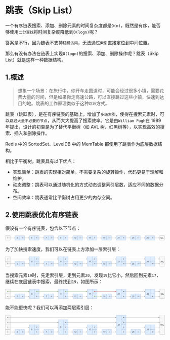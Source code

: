# 跳表（Skip List）

一个有序链表搜索、添加、删除元素的时间复杂度都是`O(n)`，既然是有序，能否够使用`二分查找`将时间复杂度降低到`O(logn)`呢？

答案是不行，因为链表不支持`随机访问`，无法通过`索引`直接定位到中间位置。

那么有没有办法在链表上实现`O(logn)`的搜索、添加、删除操作呢？跳表（Skip List）就是这样一种数据结构。

## 1.概述

> 想象一个场景：在旅行中，你开车走国道时，可能会经过很多小镇，需要花费大量的时间，但是如果你走高速公路，可以直接跳过这些小镇，快速到达目的地。跳表的工作原理类似于这种`跳跃`方式。

跳表（跳跃表），是在有序链表的基础上，增加了`多级索引`，使得在搜索元素时，可以`跳过大量不必要的节点`，从而大大提高了搜索效率。它是由`William Pugh`在 1989 年提出，设计的初衷是为了替代平衡树（如 AVL 树、红黑树等），以实现高效的搜索、插入和删除操作。

Redis 中的 SortedSet、LevelDB 中的 MemTable 都使用了跳表作为底层数据结构。

相比于平衡树，跳表具有以下优点：

- 实现简单：跳表的实现相对简单，不需要复杂的旋转操作，代码更易于理解和维护。
- 动态调整：跳表可以通过随机化的方式动态调整索引层数，适应不同的数据分布。
- 空间效率：跳表通常比平衡树占用更少的内存空间。
  
## 2.使用跳表优化有序链表

假设有一个有序链表，包含以下节点：

![](./imgs/1.png)

为了加快搜索速度，我们可以在链表上方添加一层索引层：

![](./imgs/2.png)

当搜索元素`19`时，先走索引层，走到元素`20`，发现`19`比它小，然后回到元素`17`，继续在底层链表中搜索，最终找到`19`，如图所示：

![](./imgs/3.png)

能不能更快呢？我们可以再添加两层索引层：

![](./imgs/4.png)

